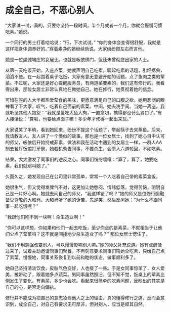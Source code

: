 # 成全自己，不恶心别人

“大家试一试，真的，只要你坚持一段时间，半个月或者一个月，你就会慢慢习惯吃素。”她说。 

一个同行的男士打着哈哈说：“行，下次试试。” “你的身体会变得很舒服，我就是这样把身体调养好的。”穿着素净的她继续劝说。大家纷纷顾左右而言他。 

她是一位虔诚端庄的女居士。也就是皈依佛门，但还未曾彻底出家的人士。 

从第一天吃饭开始，入座点菜，她就声明自己吃素，聊起吃素的话题，引经据典，滔滔不绝。在一起围着桌子吃饭，大家有意无意避开她的话题，点了鱼肉之类的荤菜。不过呢，大家还是好心提醒服务员，有两道菜要素的，我们这有修行的。我看得出来，那位女居士非常认真地在做她自己。她在修行，她贯彻着她的信念。 

可惜在座的人大半都热爱荤食的美味，更愿意满足自己的口腹之欲。她用悲悯的眼神看了下大家，叹气，吃着自己面前的素菜。中间，她去洗手间。当她一离座，我就听见其他人抱怨：“我就是爱吃大鱼大肉，一直念叨，搞得都没什么胃口了。”有人接话说：“算啦，也要给点面子嘛！多少年才修得一起出来玩。” 

大家说笑了半晌，看到她回来，纷纷不提这个话题了，举起筷子去夹蒸鱼。后来，我请教友人。友人讲了一个类似的故事。那也是一位女居士，找到了她心目中认可的师父，皈依后开始持戒茹素，做法和我在活动中遇到的女居士一样，一群人AA制去餐厅饭馆打牙祭，她趁机劝告同事，不要杀生，会堕入六道轮回，不如吃素。 

结果，大大激发了同事们的逆反之心。同事们纷纷嚷嚷：“算了，算了，她要吃素，我们就别叫她了。” 

久而久之，她发现自己在公司里非常孤单，常常一个人吃着自己带的素菜盒饭。 

她很生气，但又觉得发脾气不对，这更加让她憋闷，情绪低落，觉得苦恼，明明自己是一片好心啊。她就去问自己的师父，“我这样错了吗？”她的师父是位修行圆融备受尊敬的大和尚。大和尚听了她的诉苦，先是笑，然后反问她：“为什么不跟同事一起吃饭呢？” 

“我跟他们吃不到一块啊！杀生造业啊！” 

“你可以这样想，你如果和他们一起去吃饭，至少你点的是素菜，不就相当于让他们少点了荤菜吗？这不就是间接地少杀生造业了吗？” 那位女居士愣住了。 

“我们不用勉强改变别人，可以慢慢影响别人嘛。”她的师父补充说道。她有点醒悟过来了，试着主动邀请同事们聚餐，不再刻意要求同事们陪她全吃素，只给自己点了素菜。慢慢地，同事关系恢复到以前和睦的状态，做事顺利多了。 

她自己坚持清淡饮食，皮肤气色变好，人也瘦了一些。于是女同事惊呆了，女人爱美，被带动了，跟着她多点蔬菜。男同事虽然照旧，但不知不觉，饭桌上的荤素比例发生了变化。有素菜，多少也会吃。看起来很简单的吃素问题，反映出的其实是自己的心，是否走向偏执。 

修行并不能成为把自己的意志凌驾他人之上的理由。真的懂得修行之道，反而会意识到，成全自己，对自己有要求无可厚非，但对别人，应当是顺其自然。